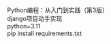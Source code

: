 <div>Python编程：从入门到实践（第3版）</div>
<div>django项目动手实现</div>
<div>python=3.11</div>
<div>pip install requirements.txt</div>
